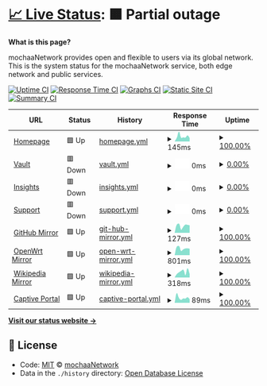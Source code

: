 # [📈 Live Status](https://status.mcha.cloud): <!--live status--> **🟧 Partial outage**

**What is this page?**

mochaaNetwork provides open and flexible to users via its global network. This is the system status for the mochaaNetwork service, both edge network and public services.

[![Uptime CI](https://github.com/mchaNetwork/status/workflows/Uptime%20CI/badge.svg)](https://github.com/mchaNetwork/status/actions?query=workflow%3A%22Uptime+CI%22)
[![Response Time CI](https://github.com/mchaNetwork/status/workflows/Response%20Time%20CI/badge.svg)](https://github.com/mchaNetwork/status/actions?query=workflow%3A%22Response+Time+CI%22)
[![Graphs CI](https://github.com/mchaNetwork/status/workflows/Graphs%20CI/badge.svg)](https://github.com/mchaNetwork/status/actions?query=workflow%3A%22Graphs+CI%22)
[![Static Site CI](https://github.com/mchaNetwork/status/workflows/Static%20Site%20CI/badge.svg)](https://github.com/mchaNetwork/status/actions?query=workflow%3A%22Static+Site+CI%22)
[![Summary CI](https://github.com/mchaNetwork/status/workflows/Summary%20CI/badge.svg)](https://github.com/mchaNetwork/status/actions?query=workflow%3A%22Summary+CI%22)

<!--start: status pages-->
<!-- This summary is generated by Upptime (https://github.com/upptime/upptime) -->
<!-- Do not edit this manually, your changes will be overwritten -->
<!-- prettier-ignore -->
| URL | Status | History | Response Time | Uptime |
| --- | ------ | ------- | ------------- | ------ |
| <img alt="" src="https://avatars.githubusercontent.com/u/21154023" height="13"> [Homepage](https://mochaa.ws) | 🟩 Up | [homepage.yml](https://github.com/mchaNetwork/status/commits/HEAD/history/homepage.yml) | <details><summary><img alt="Response time graph" src="./graphs/homepage/response-time-week.png" height="20"> 145ms</summary><br><a href="https://status.mcha.cloud/history/homepage"><img alt="Response time 370" src="https://img.shields.io/endpoint?url=https%3A%2F%2Fraw.githubusercontent.com%2FmchaNetwork%2Fstatus%2FHEAD%2Fapi%2Fhomepage%2Fresponse-time.json"></a><br><a href="https://status.mcha.cloud/history/homepage"><img alt="24-hour response time 101" src="https://img.shields.io/endpoint?url=https%3A%2F%2Fraw.githubusercontent.com%2FmchaNetwork%2Fstatus%2FHEAD%2Fapi%2Fhomepage%2Fresponse-time-day.json"></a><br><a href="https://status.mcha.cloud/history/homepage"><img alt="7-day response time 145" src="https://img.shields.io/endpoint?url=https%3A%2F%2Fraw.githubusercontent.com%2FmchaNetwork%2Fstatus%2FHEAD%2Fapi%2Fhomepage%2Fresponse-time-week.json"></a><br><a href="https://status.mcha.cloud/history/homepage"><img alt="30-day response time 347" src="https://img.shields.io/endpoint?url=https%3A%2F%2Fraw.githubusercontent.com%2FmchaNetwork%2Fstatus%2FHEAD%2Fapi%2Fhomepage%2Fresponse-time-month.json"></a><br><a href="https://status.mcha.cloud/history/homepage"><img alt="1-year response time 319" src="https://img.shields.io/endpoint?url=https%3A%2F%2Fraw.githubusercontent.com%2FmchaNetwork%2Fstatus%2FHEAD%2Fapi%2Fhomepage%2Fresponse-time-year.json"></a></details> | <details><summary><a href="https://status.mcha.cloud/history/homepage">100.00%</a></summary><a href="https://status.mcha.cloud/history/homepage"><img alt="All-time uptime 99.92%" src="https://img.shields.io/endpoint?url=https%3A%2F%2Fraw.githubusercontent.com%2FmchaNetwork%2Fstatus%2FHEAD%2Fapi%2Fhomepage%2Fuptime.json"></a><br><a href="https://status.mcha.cloud/history/homepage"><img alt="24-hour uptime 100.00%" src="https://img.shields.io/endpoint?url=https%3A%2F%2Fraw.githubusercontent.com%2FmchaNetwork%2Fstatus%2FHEAD%2Fapi%2Fhomepage%2Fuptime-day.json"></a><br><a href="https://status.mcha.cloud/history/homepage"><img alt="7-day uptime 100.00%" src="https://img.shields.io/endpoint?url=https%3A%2F%2Fraw.githubusercontent.com%2FmchaNetwork%2Fstatus%2FHEAD%2Fapi%2Fhomepage%2Fuptime-week.json"></a><br><a href="https://status.mcha.cloud/history/homepage"><img alt="30-day uptime 99.95%" src="https://img.shields.io/endpoint?url=https%3A%2F%2Fraw.githubusercontent.com%2FmchaNetwork%2Fstatus%2FHEAD%2Fapi%2Fhomepage%2Fuptime-month.json"></a><br><a href="https://status.mcha.cloud/history/homepage"><img alt="1-year uptime 99.92%" src="https://img.shields.io/endpoint?url=https%3A%2F%2Fraw.githubusercontent.com%2FmchaNetwork%2Fstatus%2FHEAD%2Fapi%2Fhomepage%2Fuptime-year.json"></a></details>
| <img alt="" src="https://favicons.githubusercontent.com/vault.mcha.cloud" height="13"> [Vault](https://vault.mcha.cloud) | 🟥 Down | [vault.yml](https://github.com/mchaNetwork/status/commits/HEAD/history/vault.yml) | <details><summary><img alt="Response time graph" src="./graphs/vault/response-time-week.png" height="20"> 0ms</summary><br><a href="https://status.mcha.cloud/history/vault"><img alt="Response time 392" src="https://img.shields.io/endpoint?url=https%3A%2F%2Fraw.githubusercontent.com%2FmchaNetwork%2Fstatus%2FHEAD%2Fapi%2Fvault%2Fresponse-time.json"></a><br><a href="https://status.mcha.cloud/history/vault"><img alt="24-hour response time 0" src="https://img.shields.io/endpoint?url=https%3A%2F%2Fraw.githubusercontent.com%2FmchaNetwork%2Fstatus%2FHEAD%2Fapi%2Fvault%2Fresponse-time-day.json"></a><br><a href="https://status.mcha.cloud/history/vault"><img alt="7-day response time 0" src="https://img.shields.io/endpoint?url=https%3A%2F%2Fraw.githubusercontent.com%2FmchaNetwork%2Fstatus%2FHEAD%2Fapi%2Fvault%2Fresponse-time-week.json"></a><br><a href="https://status.mcha.cloud/history/vault"><img alt="30-day response time 501" src="https://img.shields.io/endpoint?url=https%3A%2F%2Fraw.githubusercontent.com%2FmchaNetwork%2Fstatus%2FHEAD%2Fapi%2Fvault%2Fresponse-time-month.json"></a><br><a href="https://status.mcha.cloud/history/vault"><img alt="1-year response time 432" src="https://img.shields.io/endpoint?url=https%3A%2F%2Fraw.githubusercontent.com%2FmchaNetwork%2Fstatus%2FHEAD%2Fapi%2Fvault%2Fresponse-time-year.json"></a></details> | <details><summary><a href="https://status.mcha.cloud/history/vault">0.00%</a></summary><a href="https://status.mcha.cloud/history/vault"><img alt="All-time uptime 96.11%" src="https://img.shields.io/endpoint?url=https%3A%2F%2Fraw.githubusercontent.com%2FmchaNetwork%2Fstatus%2FHEAD%2Fapi%2Fvault%2Fuptime.json"></a><br><a href="https://status.mcha.cloud/history/vault"><img alt="24-hour uptime 0.00%" src="https://img.shields.io/endpoint?url=https%3A%2F%2Fraw.githubusercontent.com%2FmchaNetwork%2Fstatus%2FHEAD%2Fapi%2Fvault%2Fuptime-day.json"></a><br><a href="https://status.mcha.cloud/history/vault"><img alt="7-day uptime 0.00%" src="https://img.shields.io/endpoint?url=https%3A%2F%2Fraw.githubusercontent.com%2FmchaNetwork%2Fstatus%2FHEAD%2Fapi%2Fvault%2Fuptime-week.json"></a><br><a href="https://status.mcha.cloud/history/vault"><img alt="30-day uptime 59.95%" src="https://img.shields.io/endpoint?url=https%3A%2F%2Fraw.githubusercontent.com%2FmchaNetwork%2Fstatus%2FHEAD%2Fapi%2Fvault%2Fuptime-month.json"></a><br><a href="https://status.mcha.cloud/history/vault"><img alt="1-year uptime 94.66%" src="https://img.shields.io/endpoint?url=https%3A%2F%2Fraw.githubusercontent.com%2FmchaNetwork%2Fstatus%2FHEAD%2Fapi%2Fvault%2Fuptime-year.json"></a></details>
| <img alt="" src="https://insights.mcha.cloud/static/dashboard/images/icon.00463752afd0.png" height="13"> [Insights](https://insights.mcha.cloud) | 🟥 Down | [insights.yml](https://github.com/mchaNetwork/status/commits/HEAD/history/insights.yml) | <details><summary><img alt="Response time graph" src="./graphs/insights/response-time-week.png" height="20"> 0ms</summary><br><a href="https://status.mcha.cloud/history/insights"><img alt="Response time 2637" src="https://img.shields.io/endpoint?url=https%3A%2F%2Fraw.githubusercontent.com%2FmchaNetwork%2Fstatus%2FHEAD%2Fapi%2Finsights%2Fresponse-time.json"></a><br><a href="https://status.mcha.cloud/history/insights"><img alt="24-hour response time 0" src="https://img.shields.io/endpoint?url=https%3A%2F%2Fraw.githubusercontent.com%2FmchaNetwork%2Fstatus%2FHEAD%2Fapi%2Finsights%2Fresponse-time-day.json"></a><br><a href="https://status.mcha.cloud/history/insights"><img alt="7-day response time 0" src="https://img.shields.io/endpoint?url=https%3A%2F%2Fraw.githubusercontent.com%2FmchaNetwork%2Fstatus%2FHEAD%2Fapi%2Finsights%2Fresponse-time-week.json"></a><br><a href="https://status.mcha.cloud/history/insights"><img alt="30-day response time 0" src="https://img.shields.io/endpoint?url=https%3A%2F%2Fraw.githubusercontent.com%2FmchaNetwork%2Fstatus%2FHEAD%2Fapi%2Finsights%2Fresponse-time-month.json"></a><br><a href="https://status.mcha.cloud/history/insights"><img alt="1-year response time 1358" src="https://img.shields.io/endpoint?url=https%3A%2F%2Fraw.githubusercontent.com%2FmchaNetwork%2Fstatus%2FHEAD%2Fapi%2Finsights%2Fresponse-time-year.json"></a></details> | <details><summary><a href="https://status.mcha.cloud/history/insights">0.00%</a></summary><a href="https://status.mcha.cloud/history/insights"><img alt="All-time uptime 17.09%" src="https://img.shields.io/endpoint?url=https%3A%2F%2Fraw.githubusercontent.com%2FmchaNetwork%2Fstatus%2FHEAD%2Fapi%2Finsights%2Fuptime.json"></a><br><a href="https://status.mcha.cloud/history/insights"><img alt="24-hour uptime 0.00%" src="https://img.shields.io/endpoint?url=https%3A%2F%2Fraw.githubusercontent.com%2FmchaNetwork%2Fstatus%2FHEAD%2Fapi%2Finsights%2Fuptime-day.json"></a><br><a href="https://status.mcha.cloud/history/insights"><img alt="7-day uptime 0.00%" src="https://img.shields.io/endpoint?url=https%3A%2F%2Fraw.githubusercontent.com%2FmchaNetwork%2Fstatus%2FHEAD%2Fapi%2Finsights%2Fuptime-week.json"></a><br><a href="https://status.mcha.cloud/history/insights"><img alt="30-day uptime 0.00%" src="https://img.shields.io/endpoint?url=https%3A%2F%2Fraw.githubusercontent.com%2FmchaNetwork%2Fstatus%2FHEAD%2Fapi%2Finsights%2Fuptime-month.json"></a><br><a href="https://status.mcha.cloud/history/insights"><img alt="1-year uptime 0.00%" src="https://img.shields.io/endpoint?url=https%3A%2F%2Fraw.githubusercontent.com%2FmchaNetwork%2Fstatus%2FHEAD%2Fapi%2Finsights%2Fuptime-year.json"></a></details>
| <img alt="" src="https://favicons.githubusercontent.com/chat.mcha.cloud" height="13"> [Support](https://chat.mcha.cloud) | 🟥 Down | [support.yml](https://github.com/mchaNetwork/status/commits/HEAD/history/support.yml) | <details><summary><img alt="Response time graph" src="./graphs/support/response-time-week.png" height="20"> 0ms</summary><br><a href="https://status.mcha.cloud/history/support"><img alt="Response time 2163" src="https://img.shields.io/endpoint?url=https%3A%2F%2Fraw.githubusercontent.com%2FmchaNetwork%2Fstatus%2FHEAD%2Fapi%2Fsupport%2Fresponse-time.json"></a><br><a href="https://status.mcha.cloud/history/support"><img alt="24-hour response time 0" src="https://img.shields.io/endpoint?url=https%3A%2F%2Fraw.githubusercontent.com%2FmchaNetwork%2Fstatus%2FHEAD%2Fapi%2Fsupport%2Fresponse-time-day.json"></a><br><a href="https://status.mcha.cloud/history/support"><img alt="7-day response time 0" src="https://img.shields.io/endpoint?url=https%3A%2F%2Fraw.githubusercontent.com%2FmchaNetwork%2Fstatus%2FHEAD%2Fapi%2Fsupport%2Fresponse-time-week.json"></a><br><a href="https://status.mcha.cloud/history/support"><img alt="30-day response time 0" src="https://img.shields.io/endpoint?url=https%3A%2F%2Fraw.githubusercontent.com%2FmchaNetwork%2Fstatus%2FHEAD%2Fapi%2Fsupport%2Fresponse-time-month.json"></a><br><a href="https://status.mcha.cloud/history/support"><img alt="1-year response time 3277" src="https://img.shields.io/endpoint?url=https%3A%2F%2Fraw.githubusercontent.com%2FmchaNetwork%2Fstatus%2FHEAD%2Fapi%2Fsupport%2Fresponse-time-year.json"></a></details> | <details><summary><a href="https://status.mcha.cloud/history/support">0.00%</a></summary><a href="https://status.mcha.cloud/history/support"><img alt="All-time uptime 18.78%" src="https://img.shields.io/endpoint?url=https%3A%2F%2Fraw.githubusercontent.com%2FmchaNetwork%2Fstatus%2FHEAD%2Fapi%2Fsupport%2Fuptime.json"></a><br><a href="https://status.mcha.cloud/history/support"><img alt="24-hour uptime 0.00%" src="https://img.shields.io/endpoint?url=https%3A%2F%2Fraw.githubusercontent.com%2FmchaNetwork%2Fstatus%2FHEAD%2Fapi%2Fsupport%2Fuptime-day.json"></a><br><a href="https://status.mcha.cloud/history/support"><img alt="7-day uptime 0.00%" src="https://img.shields.io/endpoint?url=https%3A%2F%2Fraw.githubusercontent.com%2FmchaNetwork%2Fstatus%2FHEAD%2Fapi%2Fsupport%2Fuptime-week.json"></a><br><a href="https://status.mcha.cloud/history/support"><img alt="30-day uptime 0.00%" src="https://img.shields.io/endpoint?url=https%3A%2F%2Fraw.githubusercontent.com%2FmchaNetwork%2Fstatus%2FHEAD%2Fapi%2Fsupport%2Fuptime-month.json"></a><br><a href="https://status.mcha.cloud/history/support"><img alt="1-year uptime 0.00%" src="https://img.shields.io/endpoint?url=https%3A%2F%2Fraw.githubusercontent.com%2FmchaNetwork%2Fstatus%2FHEAD%2Fapi%2Fsupport%2Fuptime-year.json"></a></details>
| <img alt="" src="https://favicons.githubusercontent.com/github.com" height="13"> [GitHub Mirror](https://gh.chapro.xyz) | 🟩 Up | [git-hub-mirror.yml](https://github.com/mchaNetwork/status/commits/HEAD/history/git-hub-mirror.yml) | <details><summary><img alt="Response time graph" src="./graphs/git-hub-mirror/response-time-week.png" height="20"> 127ms</summary><br><a href="https://status.mcha.cloud/history/git-hub-mirror"><img alt="Response time 164" src="https://img.shields.io/endpoint?url=https%3A%2F%2Fraw.githubusercontent.com%2FmchaNetwork%2Fstatus%2FHEAD%2Fapi%2Fgit-hub-mirror%2Fresponse-time.json"></a><br><a href="https://status.mcha.cloud/history/git-hub-mirror"><img alt="24-hour response time 135" src="https://img.shields.io/endpoint?url=https%3A%2F%2Fraw.githubusercontent.com%2FmchaNetwork%2Fstatus%2FHEAD%2Fapi%2Fgit-hub-mirror%2Fresponse-time-day.json"></a><br><a href="https://status.mcha.cloud/history/git-hub-mirror"><img alt="7-day response time 127" src="https://img.shields.io/endpoint?url=https%3A%2F%2Fraw.githubusercontent.com%2FmchaNetwork%2Fstatus%2FHEAD%2Fapi%2Fgit-hub-mirror%2Fresponse-time-week.json"></a><br><a href="https://status.mcha.cloud/history/git-hub-mirror"><img alt="30-day response time 124" src="https://img.shields.io/endpoint?url=https%3A%2F%2Fraw.githubusercontent.com%2FmchaNetwork%2Fstatus%2FHEAD%2Fapi%2Fgit-hub-mirror%2Fresponse-time-month.json"></a><br><a href="https://status.mcha.cloud/history/git-hub-mirror"><img alt="1-year response time 133" src="https://img.shields.io/endpoint?url=https%3A%2F%2Fraw.githubusercontent.com%2FmchaNetwork%2Fstatus%2FHEAD%2Fapi%2Fgit-hub-mirror%2Fresponse-time-year.json"></a></details> | <details><summary><a href="https://status.mcha.cloud/history/git-hub-mirror">100.00%</a></summary><a href="https://status.mcha.cloud/history/git-hub-mirror"><img alt="All-time uptime 99.97%" src="https://img.shields.io/endpoint?url=https%3A%2F%2Fraw.githubusercontent.com%2FmchaNetwork%2Fstatus%2FHEAD%2Fapi%2Fgit-hub-mirror%2Fuptime.json"></a><br><a href="https://status.mcha.cloud/history/git-hub-mirror"><img alt="24-hour uptime 100.00%" src="https://img.shields.io/endpoint?url=https%3A%2F%2Fraw.githubusercontent.com%2FmchaNetwork%2Fstatus%2FHEAD%2Fapi%2Fgit-hub-mirror%2Fuptime-day.json"></a><br><a href="https://status.mcha.cloud/history/git-hub-mirror"><img alt="7-day uptime 100.00%" src="https://img.shields.io/endpoint?url=https%3A%2F%2Fraw.githubusercontent.com%2FmchaNetwork%2Fstatus%2FHEAD%2Fapi%2Fgit-hub-mirror%2Fuptime-week.json"></a><br><a href="https://status.mcha.cloud/history/git-hub-mirror"><img alt="30-day uptime 100.00%" src="https://img.shields.io/endpoint?url=https%3A%2F%2Fraw.githubusercontent.com%2FmchaNetwork%2Fstatus%2FHEAD%2Fapi%2Fgit-hub-mirror%2Fuptime-month.json"></a><br><a href="https://status.mcha.cloud/history/git-hub-mirror"><img alt="1-year uptime 99.97%" src="https://img.shields.io/endpoint?url=https%3A%2F%2Fraw.githubusercontent.com%2FmchaNetwork%2Fstatus%2FHEAD%2Fapi%2Fgit-hub-mirror%2Fuptime-year.json"></a></details>
| <img alt="" src="https://favicons.githubusercontent.com/wiki.openwrt.org" height="13"> [OpenWrt Mirror](https://mirrors.chapro.xyz/openwrt/) | 🟩 Up | [open-wrt-mirror.yml](https://github.com/mchaNetwork/status/commits/HEAD/history/open-wrt-mirror.yml) | <details><summary><img alt="Response time graph" src="./graphs/open-wrt-mirror/response-time-week.png" height="20"> 801ms</summary><br><a href="https://status.mcha.cloud/history/open-wrt-mirror"><img alt="Response time 781" src="https://img.shields.io/endpoint?url=https%3A%2F%2Fraw.githubusercontent.com%2FmchaNetwork%2Fstatus%2FHEAD%2Fapi%2Fopen-wrt-mirror%2Fresponse-time.json"></a><br><a href="https://status.mcha.cloud/history/open-wrt-mirror"><img alt="24-hour response time 762" src="https://img.shields.io/endpoint?url=https%3A%2F%2Fraw.githubusercontent.com%2FmchaNetwork%2Fstatus%2FHEAD%2Fapi%2Fopen-wrt-mirror%2Fresponse-time-day.json"></a><br><a href="https://status.mcha.cloud/history/open-wrt-mirror"><img alt="7-day response time 801" src="https://img.shields.io/endpoint?url=https%3A%2F%2Fraw.githubusercontent.com%2FmchaNetwork%2Fstatus%2FHEAD%2Fapi%2Fopen-wrt-mirror%2Fresponse-time-week.json"></a><br><a href="https://status.mcha.cloud/history/open-wrt-mirror"><img alt="30-day response time 746" src="https://img.shields.io/endpoint?url=https%3A%2F%2Fraw.githubusercontent.com%2FmchaNetwork%2Fstatus%2FHEAD%2Fapi%2Fopen-wrt-mirror%2Fresponse-time-month.json"></a><br><a href="https://status.mcha.cloud/history/open-wrt-mirror"><img alt="1-year response time 798" src="https://img.shields.io/endpoint?url=https%3A%2F%2Fraw.githubusercontent.com%2FmchaNetwork%2Fstatus%2FHEAD%2Fapi%2Fopen-wrt-mirror%2Fresponse-time-year.json"></a></details> | <details><summary><a href="https://status.mcha.cloud/history/open-wrt-mirror">100.00%</a></summary><a href="https://status.mcha.cloud/history/open-wrt-mirror"><img alt="All-time uptime 99.97%" src="https://img.shields.io/endpoint?url=https%3A%2F%2Fraw.githubusercontent.com%2FmchaNetwork%2Fstatus%2FHEAD%2Fapi%2Fopen-wrt-mirror%2Fuptime.json"></a><br><a href="https://status.mcha.cloud/history/open-wrt-mirror"><img alt="24-hour uptime 100.00%" src="https://img.shields.io/endpoint?url=https%3A%2F%2Fraw.githubusercontent.com%2FmchaNetwork%2Fstatus%2FHEAD%2Fapi%2Fopen-wrt-mirror%2Fuptime-day.json"></a><br><a href="https://status.mcha.cloud/history/open-wrt-mirror"><img alt="7-day uptime 100.00%" src="https://img.shields.io/endpoint?url=https%3A%2F%2Fraw.githubusercontent.com%2FmchaNetwork%2Fstatus%2FHEAD%2Fapi%2Fopen-wrt-mirror%2Fuptime-week.json"></a><br><a href="https://status.mcha.cloud/history/open-wrt-mirror"><img alt="30-day uptime 100.00%" src="https://img.shields.io/endpoint?url=https%3A%2F%2Fraw.githubusercontent.com%2FmchaNetwork%2Fstatus%2FHEAD%2Fapi%2Fopen-wrt-mirror%2Fuptime-month.json"></a><br><a href="https://status.mcha.cloud/history/open-wrt-mirror"><img alt="1-year uptime 99.97%" src="https://img.shields.io/endpoint?url=https%3A%2F%2Fraw.githubusercontent.com%2FmchaNetwork%2Fstatus%2FHEAD%2Fapi%2Fopen-wrt-mirror%2Fuptime-year.json"></a></details>
| <img alt="" src="https://favicons.githubusercontent.com/www.wp.chapro.xyz" height="13"> [Wikipedia Mirror](http://www.wp.chapro.xyz/) | 🟩 Up | [wikipedia-mirror.yml](https://github.com/mchaNetwork/status/commits/HEAD/history/wikipedia-mirror.yml) | <details><summary><img alt="Response time graph" src="./graphs/wikipedia-mirror/response-time-week.png" height="20"> 318ms</summary><br><a href="https://status.mcha.cloud/history/wikipedia-mirror"><img alt="Response time 380" src="https://img.shields.io/endpoint?url=https%3A%2F%2Fraw.githubusercontent.com%2FmchaNetwork%2Fstatus%2FHEAD%2Fapi%2Fwikipedia-mirror%2Fresponse-time.json"></a><br><a href="https://status.mcha.cloud/history/wikipedia-mirror"><img alt="24-hour response time 200" src="https://img.shields.io/endpoint?url=https%3A%2F%2Fraw.githubusercontent.com%2FmchaNetwork%2Fstatus%2FHEAD%2Fapi%2Fwikipedia-mirror%2Fresponse-time-day.json"></a><br><a href="https://status.mcha.cloud/history/wikipedia-mirror"><img alt="7-day response time 318" src="https://img.shields.io/endpoint?url=https%3A%2F%2Fraw.githubusercontent.com%2FmchaNetwork%2Fstatus%2FHEAD%2Fapi%2Fwikipedia-mirror%2Fresponse-time-week.json"></a><br><a href="https://status.mcha.cloud/history/wikipedia-mirror"><img alt="30-day response time 349" src="https://img.shields.io/endpoint?url=https%3A%2F%2Fraw.githubusercontent.com%2FmchaNetwork%2Fstatus%2FHEAD%2Fapi%2Fwikipedia-mirror%2Fresponse-time-month.json"></a><br><a href="https://status.mcha.cloud/history/wikipedia-mirror"><img alt="1-year response time 385" src="https://img.shields.io/endpoint?url=https%3A%2F%2Fraw.githubusercontent.com%2FmchaNetwork%2Fstatus%2FHEAD%2Fapi%2Fwikipedia-mirror%2Fresponse-time-year.json"></a></details> | <details><summary><a href="https://status.mcha.cloud/history/wikipedia-mirror">100.00%</a></summary><a href="https://status.mcha.cloud/history/wikipedia-mirror"><img alt="All-time uptime 98.63%" src="https://img.shields.io/endpoint?url=https%3A%2F%2Fraw.githubusercontent.com%2FmchaNetwork%2Fstatus%2FHEAD%2Fapi%2Fwikipedia-mirror%2Fuptime.json"></a><br><a href="https://status.mcha.cloud/history/wikipedia-mirror"><img alt="24-hour uptime 100.00%" src="https://img.shields.io/endpoint?url=https%3A%2F%2Fraw.githubusercontent.com%2FmchaNetwork%2Fstatus%2FHEAD%2Fapi%2Fwikipedia-mirror%2Fuptime-day.json"></a><br><a href="https://status.mcha.cloud/history/wikipedia-mirror"><img alt="7-day uptime 100.00%" src="https://img.shields.io/endpoint?url=https%3A%2F%2Fraw.githubusercontent.com%2FmchaNetwork%2Fstatus%2FHEAD%2Fapi%2Fwikipedia-mirror%2Fuptime-week.json"></a><br><a href="https://status.mcha.cloud/history/wikipedia-mirror"><img alt="30-day uptime 100.00%" src="https://img.shields.io/endpoint?url=https%3A%2F%2Fraw.githubusercontent.com%2FmchaNetwork%2Fstatus%2FHEAD%2Fapi%2Fwikipedia-mirror%2Fuptime-month.json"></a><br><a href="https://status.mcha.cloud/history/wikipedia-mirror"><img alt="1-year uptime 98.13%" src="https://img.shields.io/endpoint?url=https%3A%2F%2Fraw.githubusercontent.com%2FmchaNetwork%2Fstatus%2FHEAD%2Fapi%2Fwikipedia-mirror%2Fuptime-year.json"></a></details>
| <img alt="" src="https://favicons.githubusercontent.com/captive.mcha.cloud" height="13"> [Captive Portal](https://captive.mcha.cloud/generate/android) | 🟩 Up | [captive-portal.yml](https://github.com/mchaNetwork/status/commits/HEAD/history/captive-portal.yml) | <details><summary><img alt="Response time graph" src="./graphs/captive-portal/response-time-week.png" height="20"> 89ms</summary><br><a href="https://status.mcha.cloud/history/captive-portal"><img alt="Response time 110" src="https://img.shields.io/endpoint?url=https%3A%2F%2Fraw.githubusercontent.com%2FmchaNetwork%2Fstatus%2FHEAD%2Fapi%2Fcaptive-portal%2Fresponse-time.json"></a><br><a href="https://status.mcha.cloud/history/captive-portal"><img alt="24-hour response time 64" src="https://img.shields.io/endpoint?url=https%3A%2F%2Fraw.githubusercontent.com%2FmchaNetwork%2Fstatus%2FHEAD%2Fapi%2Fcaptive-portal%2Fresponse-time-day.json"></a><br><a href="https://status.mcha.cloud/history/captive-portal"><img alt="7-day response time 89" src="https://img.shields.io/endpoint?url=https%3A%2F%2Fraw.githubusercontent.com%2FmchaNetwork%2Fstatus%2FHEAD%2Fapi%2Fcaptive-portal%2Fresponse-time-week.json"></a><br><a href="https://status.mcha.cloud/history/captive-portal"><img alt="30-day response time 92" src="https://img.shields.io/endpoint?url=https%3A%2F%2Fraw.githubusercontent.com%2FmchaNetwork%2Fstatus%2FHEAD%2Fapi%2Fcaptive-portal%2Fresponse-time-month.json"></a><br><a href="https://status.mcha.cloud/history/captive-portal"><img alt="1-year response time 104" src="https://img.shields.io/endpoint?url=https%3A%2F%2Fraw.githubusercontent.com%2FmchaNetwork%2Fstatus%2FHEAD%2Fapi%2Fcaptive-portal%2Fresponse-time-year.json"></a></details> | <details><summary><a href="https://status.mcha.cloud/history/captive-portal">100.00%</a></summary><a href="https://status.mcha.cloud/history/captive-portal"><img alt="All-time uptime 99.98%" src="https://img.shields.io/endpoint?url=https%3A%2F%2Fraw.githubusercontent.com%2FmchaNetwork%2Fstatus%2FHEAD%2Fapi%2Fcaptive-portal%2Fuptime.json"></a><br><a href="https://status.mcha.cloud/history/captive-portal"><img alt="24-hour uptime 100.00%" src="https://img.shields.io/endpoint?url=https%3A%2F%2Fraw.githubusercontent.com%2FmchaNetwork%2Fstatus%2FHEAD%2Fapi%2Fcaptive-portal%2Fuptime-day.json"></a><br><a href="https://status.mcha.cloud/history/captive-portal"><img alt="7-day uptime 100.00%" src="https://img.shields.io/endpoint?url=https%3A%2F%2Fraw.githubusercontent.com%2FmchaNetwork%2Fstatus%2FHEAD%2Fapi%2Fcaptive-portal%2Fuptime-week.json"></a><br><a href="https://status.mcha.cloud/history/captive-portal"><img alt="30-day uptime 100.00%" src="https://img.shields.io/endpoint?url=https%3A%2F%2Fraw.githubusercontent.com%2FmchaNetwork%2Fstatus%2FHEAD%2Fapi%2Fcaptive-portal%2Fuptime-month.json"></a><br><a href="https://status.mcha.cloud/history/captive-portal"><img alt="1-year uptime 99.98%" src="https://img.shields.io/endpoint?url=https%3A%2F%2Fraw.githubusercontent.com%2FmchaNetwork%2Fstatus%2FHEAD%2Fapi%2Fcaptive-portal%2Fuptime-year.json"></a></details>

<!--end: status pages-->

[**Visit our status website →**](https://status.mcha.cloud)

## 📄 License

- Code: [MIT](./LICENSE) © [mochaaNetwork](https://mcha.network)
- Data in the `./history` directory: [Open Database License](https://opendatacommons.org/licenses/odbl/1-0/)
